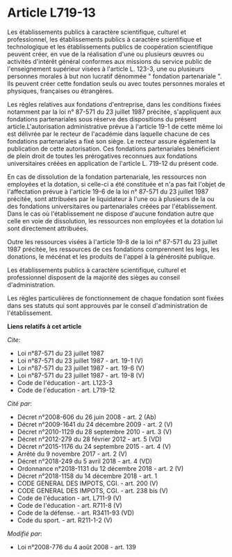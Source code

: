 # Article L719-13

Les établissements publics à caractère scientifique, culturel et professionnel, les établissements publics à caractère
scientifique et technologique et les établissements publics de coopération scientifique peuvent créer, en vue de la
réalisation d'une ou plusieurs œuvres ou activités d'intérêt général conformes aux missions du service public de
l'enseignement supérieur visées à l'article L. 123-3, une ou plusieurs personnes morales à but non lucratif dénommée "
fondation partenariale ". Ils peuvent créer cette fondation seuls ou avec toutes personnes morales et physiques, françaises
ou étrangères. 

Les règles relatives aux fondations d'entreprise, dans les conditions fixées notamment par la loi n° 87-571 du 23 juillet
1987 précitée, s'appliquent aux fondations partenariales sous réserve des dispositions du présent article.L'autorisation
administrative prévue à l'article 19-1 de cette même loi est délivrée par le recteur de l'académie dans laquelle chacune de
ces fondations partenariales a fixé son siège. Le recteur assure également la publication de cette autorisation. Ces
fondations partenariales bénéficient de plein droit de toutes les prérogatives reconnues aux fondations universitaires créées
en application de l'article L. 719-12 du présent code. 

En cas de dissolution de la fondation partenariale, les ressources non employées et la dotation, si celle-ci a été constituée
et n'a pas fait l'objet de l'affectation prévue à l'article 19-6 de la loi n° 87-571 du 23 juillet 1987 précitée, sont
attribuées par le liquidateur à l'une ou à plusieurs de la ou des fondations universitaires ou partenariales créées par
l'établissement. Dans le cas où l'établissement ne dispose d'aucune fondation autre que celle en voie de dissolution, les
ressources non employées et la dotation lui sont directement attribuées. 

Outre les ressources visées à l'article 19-8 de la loi n° 87-571 du 23 juillet 1987 précitée, les ressources de ces
fondations comprennent les legs, les donations, le mécénat et les produits de l'appel à la générosité publique. 

Les établissements publics à caractère scientifique, culturel et professionnel disposent de la majorité des sièges au conseil
d'administration. 

Les règles particulières de fonctionnement de chaque fondation sont fixées dans ses statuts qui sont approuvés par le conseil
d'administration de l'établissement.

**Liens relatifs à cet article**

_Cite_:

  - Loi n°87-571 du 23 juillet 1987
  - Loi n°87-571 du 23 juillet 1987 - art. 19-1 (V)
  - Loi n°87-571 du 23 juillet 1987 - art. 19-6 (V)
  - Loi n°87-571 du 23 juillet 1987 - art. 19-8 (V)
  - Code de l'éducation - art. L123-3
  - Code de l'éducation - art. L719-12

_Cité par_:

  - Décret n°2008-606 du 26 juin 2008 - art. 2 (Ab)
  - Décret n°2009-1641 du 24 décembre 2009 - art. 2 (V)
  - Décret n°2010-1129 du 28 septembre 2010 - art. 3 (V)
  - Décret n°2012-279 du 28 février 2012 - art. 5 (VD)
  - Décret n°2015-1176 du 24 septembre 2015 - art. 4 (V)
  - Arrêté du 9 novembre 2017 - art. 2 (V)
  - Décret n°2018-249 du 5 avril 2018 - art. 4 (VD)
  - Ordonnance n°2018-1131 du 12 décembre 2018 - art. 2 (V)
  - Décret n°2018-1158 du 14 décembre 2018 - art. 1
  - CODE GENERAL DES IMPOTS, CGI. - art. 200 (V)
  - CODE GENERAL DES IMPOTS, CGI. - art. 238 bis (V)
  - Code de l'éducation - art. L711-9 (V)
  - Code de l'éducation - art. R711-8 (V)
  - Code de la défense. - art. R3411-93 (VD)
  - Code du sport. - art. R211-1-2 (V)

_Modifié par_:

  - Loi n°2008-776 du 4 août 2008 - art. 139
